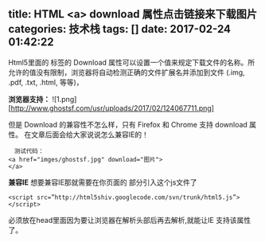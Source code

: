 title: HTML &lt;a&gt; download 属性点击链接来下载图片
categories: 技术栈
tags: []
date: 2017-02-24 01:42:22
---
Html5里面的 标签的 Download 属性可以设置一个值来规定下载文件的名称。所允许的值没有限制，浏览器将自动检测正确的文件扩展名并添加到文件 (.img, .pdf, .txt, .html, 等等)，

**浏览器支持：**
![1.png][http://www.ghostsf.com/usr/uploads/2017/02/124067711.png]

但是 Download 的兼容性不怎么样，只有 Firefox 和 Chrome 支持 download 属性。
在文章后面会给大家说说怎么兼容IE的！

    　测试代码：
    <a href="imges/ghostsf.jpg" download="图片">
    </a>

**兼容IE**
想要兼容IE那就需要在你页面的 <head></head> 部分引入这个js文件了

    <script src=”http://html5shiv.googlecode.com/svn/trunk/html5.js”></script>

必须放在head里面因为要让浏览器在解析头部后再去解析<body>,就能让IE 支持该属性了。
